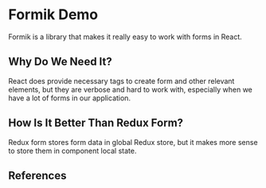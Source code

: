 # Formik Demo

Formik is a library that makes it really easy to work with forms in React.

## Why Do We Need It?

React does provide necessary tags to create form and other relevant elements, but they are verbose and hard to work with, especially when we have a lot of forms in our application.

## How Is It Better Than Redux Form?

Redux form stores form data in global Redux store, but it makes more sense to store them in component local state.

## References
